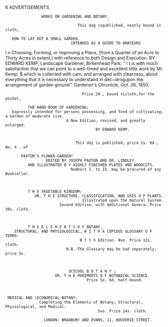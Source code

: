  6                                          ADVERTISEMENTS.


                    WORKS ON GARDENING AND BOTANY.
                                                 -
                                    This dag ispublished, neatly bound in cloth,

       HOW TO LAY OUT A SMALL GARDEN.
                                 INTENDED AS A GUIDE TO AMATEURS
I n Choosing, Forming, or Improving a Place, (from a Quarter of an Acre to Thirty Acres in extent,) with reference
                                         to both Design and Execution.
                                      BY      EDWARD                KEMP,
                                         Landscape Gardener, Birkenhead Park.
  " I t is with much satisfaction that we can point to a well-timed and excellent little work by Mr. Kemp, $.which is
collected with cam, and arranged with clearness, about everything that it is necessary to understand in dec~drngupon
the arrangement of garden ground."                                                 Gardener's Chrunicle, Oct. 26, 1850.


                                      Price 29., bound +Lcloth,for the pocket,

              THE HAND-BOOK OF GARDENING;
       Expressly intended for persons possessing, and fond of cultivating, a Garden of moderate size.
                               A New Edition, revised, and greatly enlarged.
                                            BY EDWARD KEMP.


                                   This day is published, price 2s. 6d., No. X . of

           PAXTON'S FLOWER-GARDEN*
                      EDITED BY JOSEPH PAXTON AND DR. LINDLEY.
              AND ILLUSTRATED B Y HIGHLY FINISHED PLATES AND WOODCUTS.
                                 Numbers I. to IX. may be procured of any Bookseller.



              T H E VEGETABLE KINGDOM;
                 OR, T H E STRUCTURE, CLASSIFICATION, AND USES O F PLANTS.
                                      Illustrated upon the Natural System.
                            Second Edition, with Additional Genera. Price 30s. cloth.



              T H E E L E M E N T S O F BOTANY,
        STRUCTURAL, AND PHYSIOLOGICAL, W I T H A COPIOUS GLOSSARY O F TERMS-
                                     B f t h Edition. 8vo. Price 12s. cloth.
                               N.B.-The Glossary may be had separately, price 5s.



                                SCICOOL B O T A N Y ;
                          OR, T H E RUDIMENTS O F BOTANICAL SCIENCE.
                                        Price 5s. 6d. half-bound.



     MEDICAL AND (ECONOMICAL BOTANY;
                   Completing the Elements of Botany, Structural, Physiological, and Medical.
                                             Svo. Price 14s. cloth.

                     LONDON: BRADBURY AND EVANS, 11, BOUVERIE STREET.
